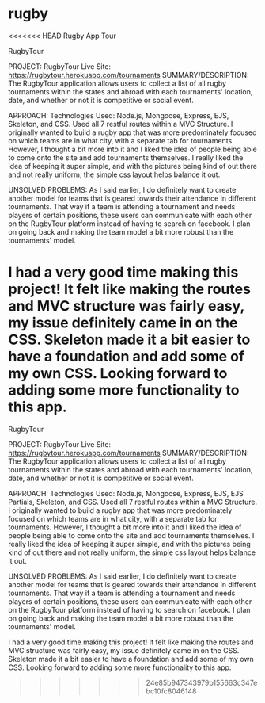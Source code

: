 # rugby
<<<<<<< HEAD
Rugby App Tour


RugbyTour

PROJECT: RugbyTour Live Site: https://rugbytour.herokuapp.com/tournaments SUMMARY/DESCRIPTION: The RugbyTour application allows users to collect a list of all rugby tournaments within the states and abroad with each tournaments' location, date, and whether or not it is competitive or social event.

APPROACH: Technologies Used: Node.js, Mongoose, Express, EJS, Skeleton, and CSS. Used all 7 restful routes within a MVC Structure. I originally wanted to build a rugby app that was more predominately focused on which teams are in what city, with a separate tab for tournaments. However, I thought a bit more into it and I liked the idea of people being able to come onto the site and add tournaments themselves. I really liked the idea of keeping it super simple, and with the pictures being kind of out there and not really uniform, the simple css layout helps balance it out.

UNSOLVED PROBLEMS: As I said earlier, I do definitely want to create another model for teams that is geared towards their attendance in different tournaments. That way if a team is attending a tournament and needs players of certain positions, these users can communicate with each other on the RugbyTour platform instead of having to search on facebook. I plan on going back and making the team model a bit more robust than the tournaments' model.

I had a very good time making this project! It felt like making the routes and MVC structure was fairly easy, my issue definitely came in on the CSS. Skeleton made it a bit easier to have a foundation and add some of my own CSS. Looking forward to adding some more functionality to this app.
=======
RugbyTour

PROJECT: RugbyTour Live Site: https://rugbytour.herokuapp.com/tournaments
SUMMARY/DESCRIPTION: The RugbyTour application allows users to collect a list of all rugby tournaments within the states and abroad with each tournaments' location, date, and whether or not it is competitive or social event.

APPROACH:
Technologies Used: Node.js, Mongoose, Express, EJS, EJS Partials, Skeleton, and CSS. Used all 7 restful routes within a MVC Structure.
I originally wanted to build a rugby app that was more predominately focused on which teams are in what city, with a separate tab for tournaments. However, I thought a bit more into it and I liked the idea of people being able to come onto the site and add tournaments themselves. I really liked the idea of keeping it super simple, and with the pictures being kind of out there and not really uniform, the simple css layout helps balance it out.

UNSOLVED PROBLEMS: As I said earlier, I do definitely want to create another model for teams that is geared towards their attendance in different tournaments. That way if a team is attending a tournament and needs players of certain positions, these users can communicate with each other on the RugbyTour platform instead of having to search on facebook. I plan on going back and making the team model a bit more robust than the tournaments' model.

I had a very good time making this project! It felt like making the routes and MVC structure was fairly easy, my issue definitely came in on the CSS. Skeleton made it a bit easier to have a foundation and add some of my own CSS.
Looking forward to adding some more functionality to this app.
>>>>>>> 24e85b947343979b155663c347ebc10fc8046148
